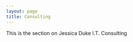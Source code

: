 ```yaml
---
layout: page
title: Consulting
---
```


<p class="message">
  This is the section on Jessica Duke I.T. Consulting
</p>
